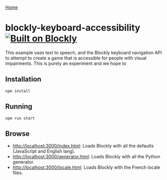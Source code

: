 [Home](../README.md)

# blockly-keyboard-accessibility [![Built on Blockly](https://tinyurl.com/built-on-blockly)](https://github.com/google/blockly)

This example uses text to speech, and the Blockly keyboard navigation API to
attempt to create a game that is accessible for people with visual impairments.
This is purely an experiment and we hope to 

## Installation

```
npm install
```

## Running

```
npm run start
```

## Browse

- [http://localhost:3000/index.html](http://localhost:3000/index.html): Loads Blockly with all the defaults (JavaScript and English lang).
- [http://localhost:3000/generator.html](http://localhost:3000/generator.html): Loads Blockly with all the Python generator.
- [http://localhost:3000/locale.html](http://localhost:3000/locale.html): Loads Blockly with the French locale files.
